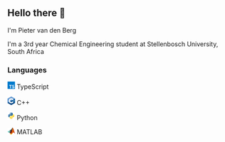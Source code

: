 ## Hello there 👋

I'm Pieter van den Berg

I'm a 3rd year Chemical Engineering student at Stellenbosch University, South Africa

### Languages
<img src="assets/languages/TypeScript_logo.svg" width="17px"/> TypeScript

<img src="assets/languages/cpp_logo.svg" width="17px"/> C++

<img src="assets/languages/Python_logo.svg" width="17px"/> Python

<img src="assets/languages/MATLAB_logo.png" width="17px"/> MATLAB
